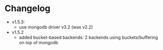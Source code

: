 # Changelog
* v1.5.3:
  * use mongodb driver v3.2 (was v2.2)
* v1.5.2
  *  added bucket-based backends: 2 backends using buckets/buffering on top of mongodb

